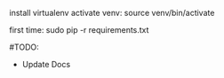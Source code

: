 install virtualenv
activate venv: source venv/bin/activate

first time: sudo pip -r requirements.txt

#TODO:
- Update Docs
